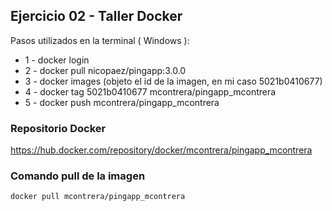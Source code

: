## Ejercicio 02 - Taller Docker

Pasos utilizados en la terminal ( Windows ):
- 1 - docker login
- 2 - docker pull nicopaez/pingapp:3.0.0
- 3 - docker images (objeto el id de la imagen, en mi caso 5021b0410677)
- 4 - docker tag 5021b0410677  mcontrera/pingapp_mcontrera
- 5 - docker push mcontrera/pingapp_mcontrera



### Repositorio Docker
https://hub.docker.com/repository/docker/mcontrera/pingapp_mcontrera

### Comando pull de la imagen
```
docker pull mcontrera/pingapp_mcontrera
```
